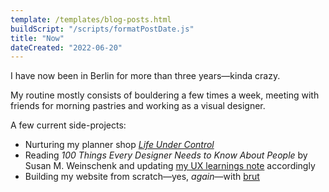 ```yaml
---
template: /templates/blog-posts.html
buildScript: "/scripts/formatPostDate.js"
title: "Now"
dateCreated: "2022-06-20"
---
```


I have now been in Berlin for more than three years—kinda crazy.

My routine mostly consists of bouldering a few times a week, meeting with friends for morning pastries and working as a visual designer.

A few current side-projects:

- Nurturing my planner shop _[Life Under Control](https://www.etsy.com/shop/LifeUnderControl/)_
- Reading <cite>100 Things Every Designer Needs to Know About People</cite> by Susan M. Weinschenk and updating [my UX learnings note](/posts/ux-learnings) accordingly
- Building my website from scratch—yes, _again_—with [brut](https://github.com/robinmetral/brut/)
